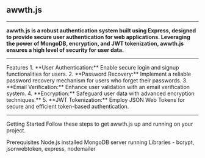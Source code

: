 
<h2>awwth.js</h2>
<hr/>
<strong>awwth.js is a robust authentication system built using Express, designed to provide secure user authentication for web applications. Leveraging the power of MongoDB, encryption, and JWT tokenization, awwth.js ensures a high level of security for user data.</strong>
<hr/>
Features
1. **User Authentication:** Enable secure login and signup functionalities for users.
2. **Password Recovery:** Implement a reliable password recovery mechanism for users who forget their passwords.
3. **Email Verification:** Enhance user validation with an email verification system.
4. **Encryption:** Safeguard user data with advanced encryption techniques.**
5. **JWT Tokenization:** Employ JSON Web Tokens for secure and efficient token-based authentication.
<hr/>
Getting Started
Follow these steps to get awwth.js up and running on your project.

Prerequisites
Node.js installed
MongoDB server running
Libraries - bcrypt, jsonwebtoken, express, nodemailer
